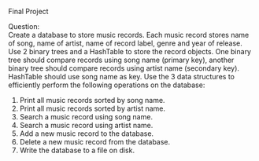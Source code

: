 Final Project

Question:  
Create a database to store music records. Each music record stores name of song, name of artist, name of record label, genre and year of release. Use 2 binary trees and a HashTable to store the record objects. One binary tree should compare records using song name (primary key), another binary tree should compare records using artist name (secondary key). HashTable should use song name as key. Use the 3 data structures to efficiently perform the following operations on the database:  
1. Print all music records sorted by song name.  
2. Print all music records sorted by artist name.  
3. Search a music record using song name.  
4. Search a music record using artist name.  
5. Add a new music record to the database.
6. Delete a new music record from the database.
7. Write the database to a file on disk.